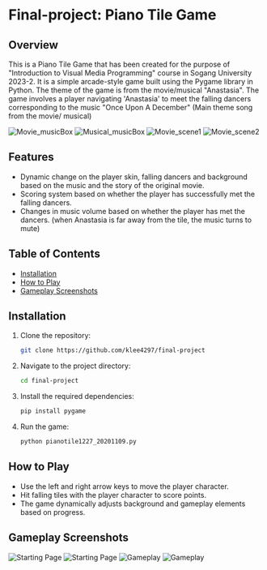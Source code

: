# Final-project: Piano Tile Game

## Overview

This is a Piano Tile Game that has been created for the purpose of "Introduction to Visual Media Programming" course in Sogang University 2023-2.
It is a simple arcade-style game built using the Pygame library in Python. The theme of the game is from the movie/musical "Anastasia". The game involves a player navigating 'Anastasia' to meet the falling dancers corresponding to the music "Once Upon A December" (Main theme song from the movie/ musical)

![Movie_musicBox](screenshots/musicbox.PNG)
![Musical_musicBox](screenshots/musicbox2.PNG)
![Movie_scene1](screenshots/ballroom1.jpg)
![Movie_scene2](screenshots/ballroom2.jpg)

## Features

- Dynamic change on the player skin, falling dancers and background based on the music and the story of the original movie.
- Scoring system based on whether the player has successfully met the falling dancers.
- Changes in music volume based on whether the player has met the dancers. (when Anastasia is far away from the tile, the music turns to mute)

## Table of Contents

- [Installation](#installation)
- [How to Play](#how-to-play)
- [Gameplay Screenshots](#gameplay-screenshots)


## Installation

1. Clone the repository:

    ```bash
    git clone https://github.com/klee4297/final-project
    ```

2. Navigate to the project directory:

    ```bash
    cd final-project
    ```

3. Install the required dependencies:

    ```bash
    pip install pygame
    ```

4. Run the game:

    ```bash
    python pianotile1227_20201109.py
    ```

## How to Play

- Use the left and right arrow keys to move the player character.
- Hit falling tiles with the player character to score points.
- The game dynamically adjusts background and gameplay elements based on progress.


## Gameplay Screenshots
![Starting Page](screenshots/startingPage_1.png)
![Starting Page](screenshots/startingPage_2.png)
![Gameplay](screenshots/gamePlay_1.png)
![Gameplay](screenshots/gamePlay_2.png)
